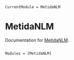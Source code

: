 ```@meta
CurrentModule = MetidaNLM
```

# MetidaNLM

Documentation for [MetidaNLM](https://github.com/PharmCat/MetidaNLM.jl).

```@index
```

```@autodocs
Modules = [MetidaNLM]
```
